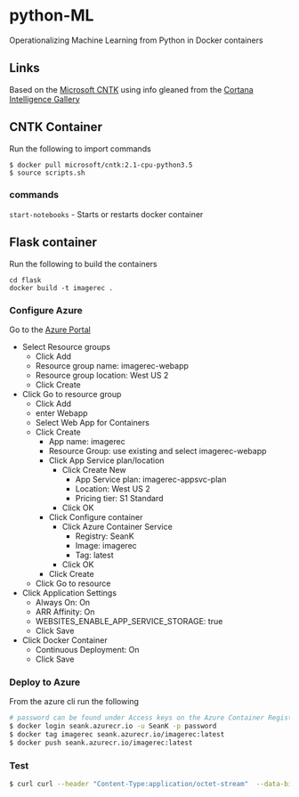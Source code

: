 # python-ML

Operationalizing Machine Learning from Python in Docker containers

## Links

Based on the [Microsoft CNTK](https://docs.microsoft.com/en-us/cognitive-toolkit/) using info gleaned from the [Cortana Intelligence Gallery](https://gallery.cortanaintelligence.com/)

## CNTK Container
Run the following to import commands

```
$ docker pull microsoft/cntk:2.1-cpu-python3.5
$ source scripts.sh
```

### commands

```start-notebooks``` - Starts or restarts docker container

## Flask container

Run the following to build the containers

```
cd flask
docker build -t imagerec .
```

### Configure Azure

Go to the [Azure Portal](http://portal.azure.com)
- Select Resource groups
  - Click Add
  - Resource group name: imagerec-webapp
  - Resource group location: West US 2
  - Click Create
- Click Go to resource group
  - Click Add
  - enter Webapp
  - Select Web App for Containers
  - Click Create
    - App name: imagerec
    - Resource Group: use existing and select imagerec-webapp
    - Click App Service plan/location
      - Click Create New
        - App Service plan: imagerec-appsvc-plan
        - Location: West US 2
        - Pricing tier: S1 Standard
      - Click OK
    - Click Configure container
      - Click Azure Container Service
        - Registry: SeanK
        - Image: imagerec
        - Tag: latest
      - Click OK
    - Click Create
  - Click Go to resource
- Click Application Settings
  - Always On: On
  - ARR Affinity: On
  - WEBSITES_ENABLE_APP_SERVICE_STORAGE: true
  - Click Save
- Click Docker Container
  - Continuous Deployment: On
  - Click Save

### Deploy to Azure

From the azure cli run the following

```bash
# password can be found under Access keys on the Azure Container Registry
$ docker login seank.azurecr.io -u SeanK -p password
$ docker tag imagerec seank.azurecr.io/imagerec:latest
$ docker push seank.azurecr.io/imagerec:latest
```

### Test

```bash
$ curl curl --header "Content-Type:application/octet-stream"  --data-binary @Mike.jpg http://imagerec.azurewebsites.net
```
